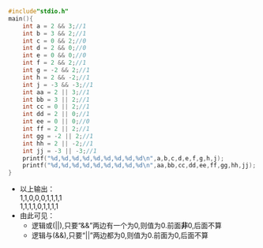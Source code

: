 ```c
#include"stdio.h"
main(){
    int a = 2 && 3;//1
    int b = 3 && 2;//1
    int c = 0 && 2;//0
    int d = 2 && 0;//0
    int e = 0 && 0;//0
    int f = 2 && 2;//1
    int g = -2 && 2;//1
    int h = 2 && -2;//1
    int j = -3 && -3;//1
    int aa = 2 || 3;//1
    int bb = 3 || 2;//1
    int cc = 0 || 2;//1
    int dd = 2 || 0;//1
    int ee = 0 || 0;//0
    int ff = 2 || 2;//1
    int gg = -2 || 2;//1
    int hh = 2 || -2;//1
    int jj = -3 || -3;//1
    printf("%d,%d,%d,%d,%d,%d,%d,%d,%d\n",a,b,c,d,e,f,g,h,j);
    printf("%d,%d,%d,%d,%d,%d,%d,%d,%d\n",aa,bb,cc,dd,ee,ff,gg,hh,jj);
}
```
* 以上输出：<br>
1,1,0,0,0,1,1,1,1<br>
1,1,1,1,0,1,1,1,1
* 由此可见：
  * 逻辑或(||),只要“&&”两边有一个为0,则值为0.前面**非**0,后面不算
  * 逻辑与(&&),只要“||”两边都为0,则值为0.前面为0,后面不算

